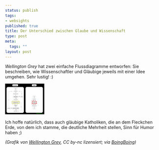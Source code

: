 ```yaml
--- 
status: publish
tags: 
- websights
published: true
title: Der Unterschied zwischen Glaube und Wissenschaft
type: post
meta: 
  tags: ""
layout: post
---
```

<em>Wellington Grey</em> hat zwei einfache Flussdiagramme entworfen: Sie beschreiben, wie Wissenschaftler und Gläubige jeweils mit einer Idee umgehen. Sehr lustig! :)

<a href='/media/wp/2007/02/science-vs-faith.png' title='Science vs Faith'><img src='/media/wp/2007/02/science-vs-faith.thumbnail.png' alt='Science vs Faith' /></a>

Ich hoffe natürlich, dass auch gläubige Katholiken, die an dem Fleckchen Erde, von dem ich stamme, die deutliche Mehrheit stellen, Sinn für Humor haben ;)

<em>(Grafik von <a href="http://www.wellingtongrey.net/miscellanea/archive/2007-01-15%20--%20science%20vs%20faith.html">Wellington Grey</a>, CC by-nc lizensiert; via <a href="http://www.boingboing.net/2007/02/17/science_and_faith_tw.html">BoingBoing</a>)</em>
